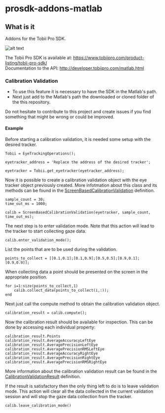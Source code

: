 # prosdk-addons-matlab

## What is it
Addons for the Tobii Pro SDK.

![alt text](https://www.tobiipro.com/imagevault/publishedmedia/6rkt3jb83qlottsfh1ts/Tobii-Pro-SDK-with-VR-3_1-banner.jpg)


The Tobii Pro SDK is available at: https://www.tobiipro.com/product-listing/tobii-pro-sdk/ <br />
Documentation to the API: http://developer.tobiipro.com/matlab.html


### Calibration Validation
* To use this feature it is necessary to have the SDK in the Matlab's path.
* Next just add to the Matlab's path the downloaded or cloned folder of the this repository.


Do not hesitate to contribute to this project and create issues if you find something that might be wrong or could be improved.

#### Example
Before starting a calibration validation, it is needed some setup with the desired tracker.
```
Tobii = EyeTrackingOperations();

eyetracker_address = 'Replace the address of the desired tracker';

eyetracker = Tobii.get_eyetracker(eyetracker_address);
```
Now it is possible to create a calibration validation object with the eye tracker object previously created.
More infotmation about this class and its methods can be found in the [ScreenBasedCalibrationValidation](./source/ScreenBasedCalibrationValidation/ScreenBasedCalibrationValidation.m) definition.
```
sample_count = 30;
time_out_ms = 1000;

calib = ScreenBasedCalibrationValidation(eyetracker, sample_count, time_out_ms);
```
The next step is to enter validation mode. Note that this action will lead to the tracker to start collecting gaze data.
```
calib.enter_validation_mode();
```

List the points that are to be used during the validation.
```
points_to_collect = [[0.1,0.1];[0.1,0.9];[0.5,0.5];[0.9,0.1];[0.9,0.9]];
```

When collecting data a point should be presented on the screen in the appropriate position.
```
for i=1:size(points_to_collect,1)
    calib.collect_data(points_to_collect(i,:));
end
```

Next just call the compute method to obtain the calibration validation object.
```
calibration_result = calib.compute();
```

Now the calibration result should be available for inspection.
This can be done by accessing each individual property:
```
calibration_result.Points
calibration_result.AverageAccuracyLeftEye
calibration_result.AveragePrecisionLeftEye
calibration_result.AveragePrecisionRMSLeftEye
calibration_result.AverageAccuracyRightEye
calibration_result.AveragePrecisionRightEye
calibration_result.AveragePrecisionRMSRightEye
```

More information about the calibration validation result can be found in the [CalibrationValidationResult](./source/ScreenBasedCalibrationValidation/CalibrationValidationResult.m) definition.

If the result is satisfactory then the only thing left to do is to leave validation mode.
This action will clear all the data collected in the current validation session and will stop the gaze data collection
from the tracker.
```
calib.leave_calibration_mode()
```
